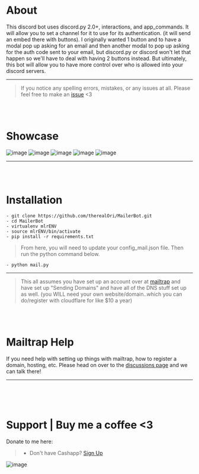 # About
This discord bot uses discord.py 2.0+, interactions, and app_commands. It will allow you to set a channel for it to use for its authentication. (it will send an embed there with buttons). I originally wanted 1 button and to have a modal pop up asking for an email and then another modal to pop up asking for the auth code sent to your email, but discord.py or discord won't let that happen so we'll have to deal with having 2 buttons instead. But ultimately, this bot will allow you to have more control over who is allowed into your discord servers.
__ __
> If you notice any spelling errors, mistakes, or any issues at all. Please feel free to make an [issue](https://github.com/therealOri/MailerBot/issues) <3

<br>
<br>

# Showcase
![image](https://github.com/therealOri/MailerBot/assets/45724082/3e161da9-6b10-4607-8099-7f1bec8acf88)
![image](https://github.com/therealOri/MailerBot/assets/45724082/e37f81a8-2343-4ca3-8d94-7e782fac95ed)
![image](https://github.com/therealOri/MailerBot/assets/45724082/7e11d4d3-939c-4e6a-ad73-adc778f9353d)
![image](https://github.com/therealOri/MailerBot/assets/45724082/4592cecd-31b7-4186-9c0a-73ef13152447)
![image](https://github.com/therealOri/MailerBot/assets/45724082/54df16f6-7d93-4537-95a5-1f4247998024)
__ __

<br>
<br>

# Installation
```
- git clone https://github.com/therealOri/MailerBot.git
- cd MailerBot
- virtualenv mlrENV
- source mlrENV/bin/activate
- pip install -r requirements.txt
```
> From here, you will need to update your config_mail.json file. Then run the python command below.

```
- python mail.py
```
__ __
> This all assumes you have set up an account over at [mailtrap](https://mailtrap.io) and have set up "Sending Domains" and have all of the DNS stuff set up as well. (you WILL need your own website/domain..which you can do/register with cloudflare for like $10 a year)

<br>
<br>

# Mailtrap Help
If you need help with setting up things with mailtrap, how to register a domain, hosting, etc. Please head on over to the [discussions page](https://github.com/therealOri/MailerBot/discussions/2) and we can talk there!
__ __


<br>
<br>
<br>

# Support  |  Buy me a coffee <3
Donate to me here:
> - Don't have Cashapp? [Sign Up](https://cash.app/app/TKWGCRT)

![image](https://user-images.githubusercontent.com/45724082/158000721-33c00c3e-68bb-4ee3-a2ae-aefa549cfb33.png)
